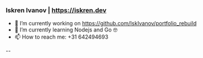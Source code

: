 ### Iskren Ivanov | https://iskren.dev ### 

- 🔭 I’m currently working on https://github.com/IskIvanov/portfolio_rebuild 
- 🌱 I’m currently learning Nodejs and Go 🤓
- 📫 How to reach me: +31 642494693

--



